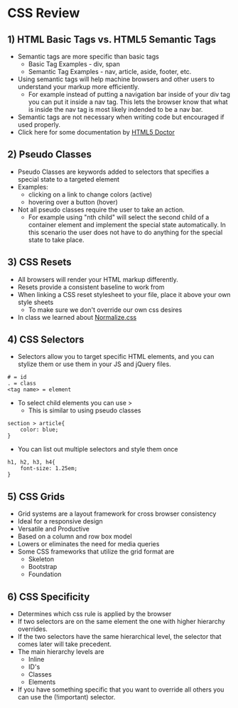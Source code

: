 # CSS Review

## 1) HTML Basic Tags vs. HTML5 Semantic Tags

* Semantic tags are more specific than basic tags
	* Basic Tag Examples - div, span
	* Semantic Tag Examples - nav, article, aside, footer, etc.
* Using semantic tags will help machine browsers and other users to understand your markup more efficiently. 
	* For example instead of putting a navigation bar inside of your div tag you can put it inside a nav tag. This lets the browser know that what is inside the nav tag is most likely indended to be a nav bar. 
* Semantic tags are not necessary when writing code but encouraged if used properly. 
* Click here for some documentation by [HTML5 Doctor](http://html5doctor.com/lets-talk-about-semantics/)


## 2) Pseudo Classes

* Pseudo Classes are keywords added to selectors that specifies a special state to a targeted element
* Examples: 
	* clicking on a link to change colors (active)
	* hovering over a button (hover)
* Not all pseudo classes require the user to take an action.
	* For example using "nth child" will select the second child of a container element and implement the special state automatically. In this scenario the user does not have to do anything for the special state to take place. 

## 3) CSS Resets

* All browsers will render your HTML markup differently. 
* Resets provide a consistent baseline to work from
* When linking a CSS reset stylesheet to your file, place it above your own style sheets
	* To make sure we don't override our own css desires
* In class we learned about [Normalize.css](http://cdnjs.com/libraries/normalize)



## 4) CSS Selectors

* Selectors allow you to target specific HTML elements, and you can stylize them or use them in your JS and jQuery files. 


```
# = id
. = class
<tag name> = element
```

* To select child elements you can use > 
	* This is similar to using pseudo classes

```
section > article{
	color: blue;
}
```

* You can list out multiple selectors and style them once

```
h1, h2, h3, h4{
	font-size: 1.25em;
}
```


## 5) CSS Grids

* Grid systems are a layout framework for cross browser consistency
* Ideal for a responsive design
* Versatile and Productive
* Based on a column and row box model
* Lowers or eliminates the need for media queries
* Some CSS frameworks that utilize the grid format are
	* Skeleton
	* Bootstrap
	* Foundation

## 6) CSS Specificity

* Determines which css rule is applied by the browser
* If two selectors are on the same element the one with higher hierarchy overrides. 
* If the two selectors have the same hierarchical level, the selector that comes later will take precedent. 
* The main hierarchy levels are
	* Inline
	* ID's
	* Classes
	* Elements
* If you have something specific that you want to override all others you can use the (!important) selector. 